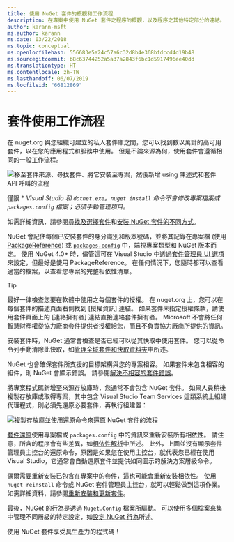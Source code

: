 ```yaml
---
title: 使用 NuGet 套件的概觀和工作流程
description: 在專案中使用 NuGet 套件之程序的概觀，以及程序之其他特定部分的連結。
author: karann-msft
ms.author: karann
ms.date: 03/22/2018
ms.topic: conceptual
ms.openlocfilehash: 556683e5a24c57a6c32d8b4e368bfdccd4d19b48
ms.sourcegitcommit: b8c63744252a5a37a2843f6bc1d5917496ee40dd
ms.translationtype: HT
ms.contentlocale: zh-TW
ms.lasthandoff: 06/07/2019
ms.locfileid: "66812869"
---
```

# <a name="package-consumption-workflow"></a>套件使用工作流程

在 nuget.org 與您組織可建立的私人套件庫之間，您可以找到數以萬計的高可用套件，以在您的應用程式和服務中使用。 但是不論來源為何，使用套件會遵循相同的一般工作流程。

![移至套件來源、尋找套件、將它安裝至專案，然後新增 using 陳述式和套件 API 呼叫的流程](media/Overview-01-GeneralFlow.png)

僅限 \* _Visual Studio 和 `dotnet.exe`。`nuget install` 命令不會修改專案檔案或 `packages.config` 檔案；必須手動管理項目。_

如需詳細資訊，請參閱[尋找及選擇套件](../consume-packages/finding-and-choosing-packages.md)和[安裝 NuGet 套件的不同方式](ways-to-install-a-package.md)。

NuGet 會記住每個已安裝套件的身分識別和版本號碼，並將其記錄在專案檔 (使用 [PackageReference](../consume-packages/package-references-in-project-files.md)) 或 [`packages.config`](../reference/packages-config.md) 中，端視專案類型和 NuGet 版本而定。 使用 NuGet 4.0+ 時，儘管這可在 Visual Studio 中透過[套件管理員 UI 選項](../tools/package-manager-ui.md)來設定，但最好是使用 PackageReference。 在任何情況下，您隨時都可以查看適當的檔案，以查看您專案的完整相依性清單。

> [!Tip]
> 最好一律檢查您要在軟體中使用之每個套件的授權。 在 nuget.org 上，您可以在每個套件的描述頁面右側找到 [授權資訊]  連結。 如果套件未指定授權條款，請使用套件頁面上的 [連絡擁有者]  連結直接連絡套件擁有者。 Microsoft 不會將任何智慧財產權從協力廠商套件提供者授權給您，而且不負責協力廠商所提供的資訊。

安裝套件時，NuGet 通常會檢查是否已經可以從其快取中使用套件。 您可以從命令列手動清除此快取，如[管理全域套件和快取資料夾](../consume-packages/managing-the-global-packages-and-cache-folders.md)中所述。

NuGet 也會確保套件所支援的目標架構與您的專案相容。 如果套件未包含相容的組件，則 NuGet 會顯示錯誤。 請參閱[解決不相容的套件錯誤](dependency-resolution.md#resolving-incompatible-package-errors)。

將專案程式碼新增至來源存放庫時，您通常不會包含 NuGet 套件。 如果人員稍後複製存放庫或取得專案，其中包含 Visual Studio Team Services 這類系統上組建代理程式，則必須先還原必要套件，再執行組建置：

![複製存放庫並使用還原命令來還原 NuGet 套件的流程](media/Overview-02-RestoreFlow.png)

[套件還原](../consume-packages/package-restore.md)使用專案檔或 `packages.config` 中的資訊來重新安裝所有相依性。 請注意，所含的程序會有些差異，如[相依性解析](../consume-packages/dependency-resolution.md)中所述。 此外，上圖並沒有顯示套件管理員主控台的還原命令，原因是如果您在使用主控台，就代表您已經在使用 Visual Studio，它通常會自動還原套件並提供如同圖示的解決方案層級命令。

偶爾需要重新安裝已包含在專案中的套件，這也可能會重新安裝相依性。 使用 `nuget reinstall` 命令或 NuGet 套件管理員主控台，就可以輕鬆做到這項作業。 如需詳細資料，請參閱[重新安裝和更新套件](../consume-packages/reinstalling-and-updating-packages.md)。

最後，NuGet 的行為是透過 `Nuget.Config` 檔案所驅動。 可以使用多個檔案來集中管理不同層級的特定設定，如[設定 NuGet 行為](../consume-packages/configuring-nuget-behavior.md)所述。

使用 NuGet 套件享受具生產力的程式碼！
